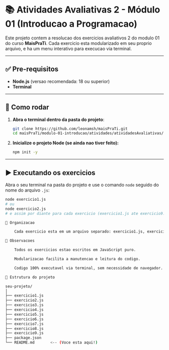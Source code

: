# 📚 Atividades Avaliativas 2 - Módulo 01 (Introducao a Programacao)

Este projeto contem a resolucao dos exercicios avaliativos 2 do modulo 01 do curso **MaisPraTi**. Cada exercicio esta modularizado em seu proprio arquivo, e ha um menu interativo para execucao via terminal.

---

## ✅ Pre-requisitos

- **Node.js** (versao recomendada: 18 ou superior)
- **Terminal**

---

## 🚀 Como rodar

1.  **Abra o terminal dentro da pasta do projeto**:

    ```bash
    git clone https://github.com/leonamsh/maisPraTi.git
    cd maisPraTi/modulo-01-introducao/atividades/atividadesAvaliativas/listaExercicios2
    ```

2.  **Inicialize o projeto Node (se ainda nao tiver feito):**

    ```bash
    npm init -y
    ```
---

## ▶️ Executando os exercicios

Abra o seu terminal na pasta do projeto e use o comando `node` seguido do nome do arquivo `.js`:

```bash
node exercicio1.js
# ou
node exercicio2.js
# e assim por diante para cada exercicio (exercicio1.js ate exercicio9.js)

🧩 Organizacao

    Cada exercicio esta em um arquivo separado: exercicio1.js, exercicio2.js, ..., exercicio9.js

📌 Observacoes

    Todos os exercicios estao escritos em JavaScript puro.

    Modularizacao facilita a manutencao e leitura do codigo.

    Codigo 100% executavel via terminal, sem necessidade de navegador.

📁 Estrutura do projeto

seu-projeto/
│
├── exercicio1.js
├── exercicio2.js
├── exercicio3.js
├── exercicio4.js
├── exercicio5.js
├── exercicio6.js
├── exercicio7.js
├── exercicio8.js
├── exercicio9.js
├── package.json
└── README.md       <-- (Voce esta aqui!)

